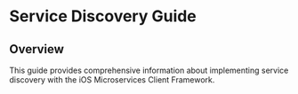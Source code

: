 # Service Discovery Guide

## Overview

This guide provides comprehensive information about implementing service discovery with the iOS Microservices Client Framework.
